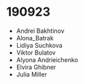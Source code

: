 # 190923
- Andrei Bakhtinov
- Alona_Batrak
- Lidiya Suchkova
- Viktor Bulatov
- Alyona Andrieichenko
- Elvira Ghibner
- Julia Miller